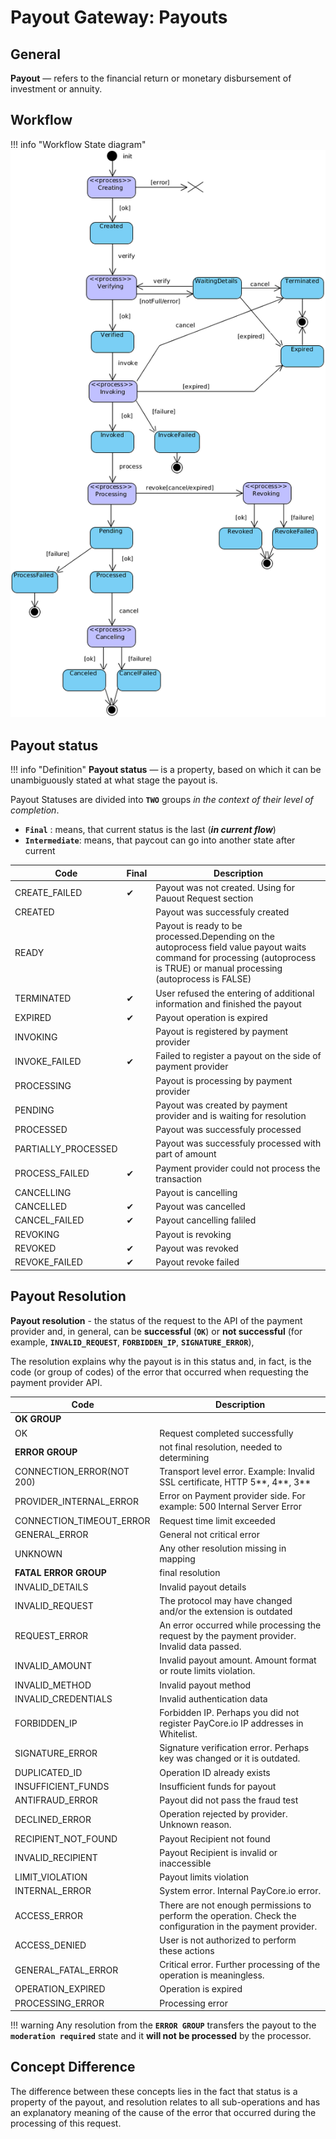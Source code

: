 # Payout Gateway: Payouts

## General

**Payout** — refers to the financial return or monetary disbursement of investment or annuity.

## Workflow

!!! info "Workflow State diagram"
    [![Payout Workflow](images/payout_state_diagram.png)](images/payout_state_diagram.png)

## Payout status

!!! info "Definition"
    **Payout status** —  is a property, based on which it can be unambiguously stated at what stage the payout is. 

Payout Statuses are divided into **`TWO`** groups _in the context of their level of completion_.

- **`Final`** : means, that current status is the last (**_in current flow_**)
- **`Intermediate`**: means, that paycout can go into another state after current

| Code                | Final | Description                                                                                                                                                                      |
|---------------------|-------|----------------------------------------------------------------------------------------------------------------------------------------------------------------------------------|
| CREATE_FAILED       | ✔     | Payout was not created. Using for Pauout Request section                                                                                                                         |
| CREATED             |       | Payout was successfuly created                                                                                                                                                   |
| READY               |       | Payout is ready to be processed.Depending on the autoprocess field value payout waits command for processing (autoprocess is  TRUE) or manual processing (autoprocess is  FALSE) |
| TERMINATED          | ✔     | User refused the entering of additional information and finished the payout                                                                                                      |
| EXPIRED             | ✔     | Payout operation is expired                                                                                                                                                      |
| INVOKING            |       | Payout is registered by payment provider                                                                                                                                         |
| INVOKE_FAILED       | ✔     | Failed to register a payout on the side of payment provider                                                                                                                      |
| PROCESSING          |       | Payout is processing by payment provider                                                                                                                                         |
| PENDING             |       | Payout was created by payment provider and is waiting for resolution                                                                                                             |
| PROCESSED           |       | Payout was successfuly processed                                                                                                                                                 |
| PARTIALLY_PROCESSED |       | Payout was successfuly processed with part of amount                                                                                                                             |
| PROCESS_FAILED      | ✔     | Payment provider could not process the transaction                                                                                                                               |
| CANCELLING          |       | Payout is cancelling                                                                                                                                                             |
| CANCELLED           | ✔     | Payout was cancelled                                                                                                                                                             |
| CANCEL_FAILED       | ✔     | Payout cancelling faliled                                                                                                                                                        |
| REVOKING            |       | Payout is revoking                                                                                                                                                               |
| REVOKED             | ✔     | Payout was revoked                                                                                                                                                               |
| REVOKE_FAILED       | ✔     | Payout revoke failed                                                                                                                                                             |

## Payout Resolution

**Payout resolution** - the status of the request to the API of the payment provider and, in general, can be **successful** (**`OK`**) or **not successful** (for example, **`INVALID_REQUEST`**, **`FORBIDDEN_IP`**, **`SIGNATURE_ERROR`**), 
    
The resolution explains why the payout is in this status and, in fact, is the code (or group of codes) of the error that occurred when requesting the payment provider API.

| Code                      | Description                                                                                                 |
|---------------------------|-------------------------------------------------------------------------------------------------------------|
| **OK GROUP**              |                                                                                                             |
| OK                        | Request completed successfully                                                                              |
| **ERROR GROUP**           | not final resolution, needed to determining                                                                 |
| CONNECTION_ERROR(NOT 200) | Transport level error. Example: Invalid SSL certificate, HTTP 5**, 4**, 3**                                 |
| PROVIDER_INTERNAL_ERROR   | Error on Payment provider side. For example: 500 Internal Server Error                                      |
| CONNECTION_TIMEOUT_ERROR  | Request time limit exceeded                                                                                 |
| GENERAL_ERROR             | General not critical error                                                                                  |
| UNKNOWN                   | Any other resolution missing in mapping                                                                     |
| **FATAL ERROR GROUP**     | final resolution                                                                                            |
| INVALID_DETAILS           | Invalid payout details                                                                                      |
| INVALID_REQUEST           | The protocol may have changed and/or the extension is outdated                                              |
| REQUEST_ERROR             | An error occurred while processing the request by the payment provider. Invalid data passed.                |
| INVALID_AMOUNT            | Invalid payout amount. Amount format or route limits violation.                                             |
| INVALID_METHOD            | Invalid payout method                                                                                       |
| INVALID_CREDENTIALS       | Invalid authentication data                                                                                 |
| FORBIDDEN_IP              | Forbidden IP. Perhaps you did not register PayCore.io IP addresses in Whitelist.                            |
| SIGNATURE_ERROR           | Signature verification error. Perhaps key was changed or it is outdated.                                    |
| DUPLICATED_ID             | Operation ID already exists                                                                                 |
| INSUFFICIENT_FUNDS        | Insufficient funds for payout                                                                               |
| ANTIFRAUD_ERROR           | Payout did not pass the fraud test                                                                          |
| DECLINED_ERROR            | Operation rejected by provider. Unknown reason.                                                             |
| RECIPIENT_NOT_FOUND       | Payout Recipient not found                                                                                  |
| INVALID_RECIPIENT         | Payout Recipient is invalid or inaccessible                                                                 |
| LIMIT_VIOLATION           | Payout limits violation                                                                                     |
| INTERNAL_ERROR            | System error. Internal PayCore.io error.                                                                    |
| ACCESS_ERROR              | There are not enough permissions to perform the operation. Check the configuration in the payment provider. |
| ACCESS_DENIED             | User is not authorized to perform these actions                                                             |
| GENERAL_FATAL_ERROR       | Critical error. Further processing of the operation is meaningless.                                         |
| OPERATION_EXPIRED         | Operation is expired                                                                                        |
| PROCESSING_ERROR          | Processing error                                                                                            |

!!! warning
    Any resolution from the **`ERROR GROUP`** transfers the payout to the **`moderation required`** state and it **will not be processed** by the processor.

##  Concept Difference

The difference between these concepts lies in the fact that status is a property of the payout, and resolution relates to all sub-operations and has an explanatory meaning of the cause of the error that occurred during the processing of this request.